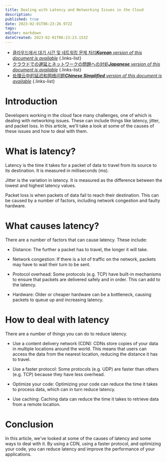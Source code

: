 ```yaml
---
title: Dealing with Latency and Networking Issues in the Cloud
description: 
published: true
date: 2023-02-01T06:23:26.972Z
tags: 
editor: markdown
dateCreated: 2023-02-01T06:23:23.153Z
---
```


- [클라우드에서 대기 시간 및 네트워킹 문제 처리***Korean** version of this document is available*](/ko/Knowledge-base/Cloud/dealing-with-latency-and-networking-issues-in-the-cloud)
{.links-list}
- [クラウドでの遅延とネットワークの問題への対処***Japanese** version of this document is available*](/ja/Knowledge-base/Cloud/dealing-with-latency-and-networking-issues-in-the-cloud)
{.links-list}
- [处理云中的延迟和网络问题***Chinese Simplified** version of this document is available*](/zh/Knowledge-base/Cloud/dealing-with-latency-and-networking-issues-in-the-cloud)
{.links-list}



# Introduction

Developers working in the cloud face many challenges, one of which is dealing with networking issues. These can include things like latency, jitter, and packet loss. In this article, we'll take a look at some of the causes of these issues and how to deal with them.

# What is latency?

Latency is the time it takes for a packet of data to travel from its source to its destination. It is measured in milliseconds (ms).

Jitter is the variation in latency. It is measured as the difference between the lowest and highest latency values.

Packet loss is when packets of data fail to reach their destination. This can be caused by a number of factors, including network congestion and faulty hardware.

# What causes latency?

There are a number of factors that can cause latency. These include:

- Distance: The further a packet has to travel, the longer it will take.

- Network congestion: If there is a lot of traffic on the network, packets may have to wait their turn to be sent.

- Protocol overhead: Some protocols (e.g. TCP) have built-in mechanisms to ensure that packets are delivered safely and in order. This can add to the latency.

- Hardware: Older or cheaper hardware can be a bottleneck, causing packets to queue up and increasing latency.

# How to deal with latency

There are a number of things you can do to reduce latency.

- Use a content delivery network (CDN): CDNs store copies of your data in multiple locations around the world. This means that users can access the data from the nearest location, reducing the distance it has to travel.

- Use a faster protocol: Some protocols (e.g. UDP) are faster than others (e.g. TCP) because they have less overhead.

- Optimize your code: Optimizing your code can reduce the time it takes to process data, which can in turn reduce latency.

- Use caching: Caching data can reduce the time it takes to retrieve data from a remote location.

# Conclusion

In this article, we've looked at some of the causes of latency and some ways to deal with it. By using a CDN, using a faster protocol, and optimizing your code, you can reduce latency and improve the performance of your applications.